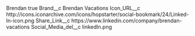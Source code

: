 <?xml version="1.0" encoding="UTF-8"?>
<CustomMetadata xmlns="http://soap.sforce.com/2006/04/metadata" xmlns:xsi="http://www.w3.org/2001/XMLSchema-instance" xmlns:xsd="http://www.w3.org/2001/XMLSchema">
    <label>Brendan</label>
    <protected>true</protected>
    <values>
        <field>Brand__c</field>
        <value xsi:type="xsd:string">Brendan Vacations</value>
    </values>
    <values>
        <field>Icon_URL__c</field>
        <value xsi:type="xsd:string">http://icons.iconarchive.com/icons/hopstarter/social-bookmark/24/Linked-In-icon.png</value>
    </values>
    <values>
        <field>Share_Link__c</field>
        <value xsi:type="xsd:string">https://www.linkedin.com/company/brendan-vacations</value>
    </values>
    <values>
        <field>Social_Media_del__c</field>
        <value xsi:type="xsd:string">linkedIn.png</value>
    </values>
</CustomMetadata>
